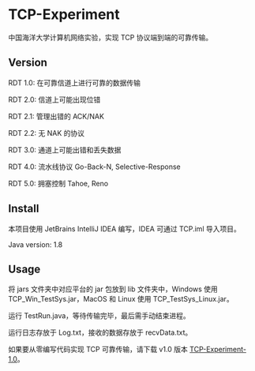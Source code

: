 # TCP-Experiment

中国海洋大学计算机网络实验，实现 TCP 协议端到端的可靠传输。

## Version

RDT 1.0: 在可靠信道上进行可靠的数据传输

RDT 2.0: 信道上可能出现位错

RDT 2.1: 管理出错的 ACK/NAK

RDT 2.2: 无 NAK 的协议

RDT 3.0: 通道上可能出错和丢失数据

RDT 4.0: 流水线协议 Go-Back-N, Selective-Response

RDT 5.0: 拥塞控制 Tahoe, Reno

## Install

本项目使用 JetBrains IntelliJ IDEA 编写，IDEA 可通过 TCP.iml 导入项目。

Java version: 1.8

## Usage

将 jars 文件夹中对应平台的 jar 包放到 lib 文件夹中，Windows 使用 TCP_Win_TestSys.jar，MacOS 和 Linux 使用 TCP_TestSys_Linux.jar。

运行 TestRun.java，等待传输完毕，最后需手动结束进程。

运行日志存放于 Log.txt，接收的数据存放于 recvData.txt。

如果要从零编写代码实现 TCP 可靠传输，请下载 v1.0 版本 [TCP-Experiment-1.0](https://github.com/249606097/TCP-Experiment/releases/tag/v1.0)。

